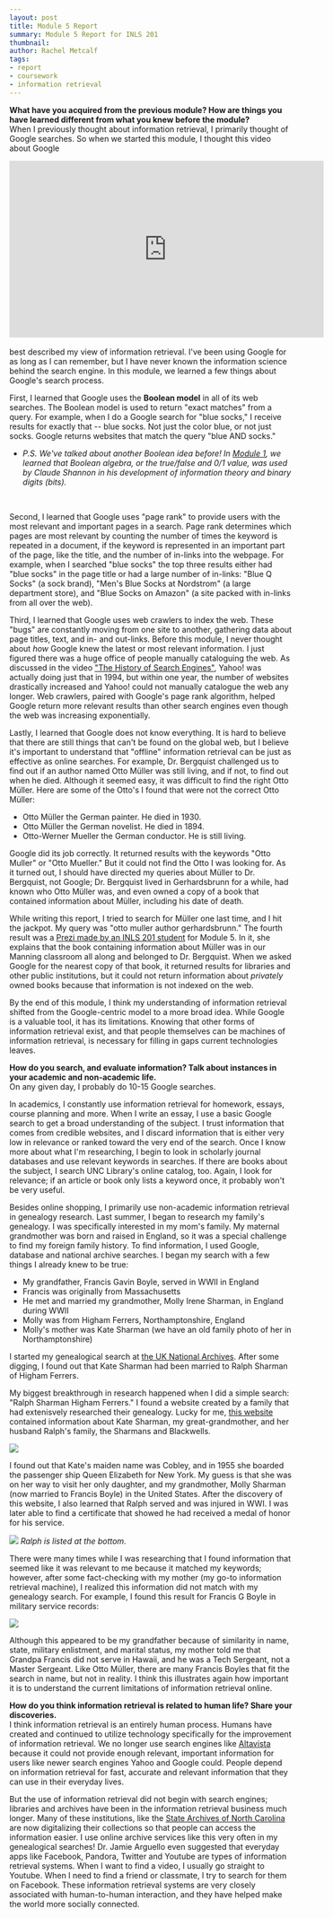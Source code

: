```yaml
---
layout: post
title: Module 5 Report
summary: Module 5 Report for INLS 201
thumbnail: 
author:	Rachel Metcalf
tags:
- report
- coursework
- information retrieval
---
```

<strong>What have you acquired from the previous module? How are things you have learned different from what you knew before the module?</strong><br>
When I previously thought about information retrieval, I primarily thought of Google searches. So when we started this module, I thought this video about Google<br>
<center><iframe width="560" height="315" src="https://www.youtube.com/embed/mTBShTwCnD4" frameborder="0" allowfullscreen>video</iframe></center><br>
best described my view of information retrieval. I've been using Google for as long as I can remember, but I have never known the information science behind the search engine. In this module, we learned a few things about Google's search process.<br>

First, I learned that Google uses the <strong>Boolean model</strong> in all of its web searches. The Boolean model is used to return "exact matches" from a query. For example, when I do a Google search for "blue socks," I receive results for exactly that -- blue socks. Not just the color blue, or not just socks. Google returns websites that match the query "blue AND socks."<br>

* <em>P.S. We've talked about another Boolean idea before! In <a href="http://rcmetcalf.github.io/2015/09/03/module-1-report/">Module 1</a>, we learned that Boolean algebra, or the true/false and 0/1 value, was used by Claude Shannon in his development of information theory and binary digits (bits).</em>
<br>

Second, I learned that Google uses "page rank" to provide users with the most relevant and important pages in a search. Page rank determines which pages are most relevant by counting the number of times the keyword is repeated in a document, if the keyword is represented in an important part of the page, like the title, and the number of in-links into the webpage. For example, when I searched "blue socks" the top three results either had "blue socks" in the page title or had a large number of in-links: "Blue Q Socks" (a sock brand), "Men's Blue Socks at Nordstrom" (a large department store), and "Blue Socks on Amazon" (a site packed with in-links from all over the web).<br>

Third, I learned that Google uses web crawlers to index the web. These "bugs" are constantly moving from one site to another, gathering data about page titles, text, and in- and out-links. Before this module, I never thought about <em>how</em> Google knew the latest or most relevant information. I just figured there was a huge office of people manually cataloguing the web. As discussed in the video <a href="https://youtu.be/VWQ34lEsd0c">"The History of Search Engines"</a>, Yahoo! was actually doing just that in 1994, but within one year, the number of websites drastically increased and Yahoo! could not manually catalogue the web any longer. Web crawlers, paired with Google's page rank algorithm, helped Google return more relevant results than other search engines even though the web was increasing exponentially.<br>

Lastly, I learned that Google does not know everything. It is hard to believe that there are still things that can't be found on the global web, but I believe it's important to understand that "offline" information retrieval can be just as effective as online searches. For example, Dr. Bergquist challenged us to find out if an author named Otto Müller was still living, and if not, to find out when he died. Although it seemed easy, it was difficult to find the right Otto Müller. Here are some of the Otto's I found that were not the correct Otto Müller:<br>

* Otto Müller the German painter. He died in 1930.<br>
* Otto Müller the German novelist. He died in 1894.<br>
* Otto-Werner Mueller the German conductor. He is still living.<br>

Google did its job correctly. It returned results with the keywords "Otto Muller" or "Otto Mueller." But it could not find the Otto I was looking for. As it turned out, I should have directed my queries about Müller to Dr. Bergquist, not Google; Dr. Bergquist lived in Gerhardsbrunn for a while, had known who Otto Müller was, and even owned a copy of a book that contained information about Müller, including his date of death.

While writing this report, I tried to search for Müller one last time, and I hit the jackpot. My query was "otto muller author gerhardsbrunn." The fourth result was a <a href="https://prezi.com/7lqg53fybtch/module-5-report/">Prezi made by an INLS 201 student</a> for Module 5. In it, she explains that the book containing information about Müller was in our Manning classroom all along and belonged to Dr. Bergquist. When we asked Google for the nearest copy of that book, it returned results for libraries and other public institutions, but it could not return information about <em>privately</em> owned books because that information is not indexed on the web.

By the end of this module, I think my understanding of information retrieval shifted from the Google-centric model to a more broad idea. While Google is a valuable tool, it has its limitations. Knowing that other forms of information retrieval exist, and that people themselves can be machines of information retrieval, is necessary for filling in gaps current technologies leaves.

<strong>How do you search, and evaluate information? Talk about instances in your academic and non-academic life.</strong><br>
On any given day, I probably do 10-15 Google searches.<br>

In academics, I constantly use information retrieval for homework, essays, course planning and more. When I write an essay, I use a basic Google search to get a broad understanding of the subject. I trust information that comes from credible websites, and I discard information that is either very low in relevance or ranked toward the very end of the search. Once I know more about what I'm researching, I begin to look in scholarly journal databases and use relevant keywords in searches. If there are books about the subject, I search UNC Library's online catalog, too. Again, I look for relevance; if an article or book only lists a keyword once, it probably won't be very useful.<br>

Besides online shopping, I primarily use non-academic information retrieval in genealogy research. Last summer, I began to research my family's genealogy. I was specifically interested in my mom's family. My maternal grandmother was born and raised in England, so it was a special challenge to find my foreign family history. To find information, I used Google, database and national archive searches. I began my search with a few things I already knew to be true:<br>
* My grandfather, Francis Gavin Boyle, served in WWII in England<br>
* Francis was originally from Massachusetts<br>
* He met and married my grandmother, Molly Irene Sharman, in England during WWII<br>
* Molly was from Higham Ferrers, Northamptonshire, England<br>
* Molly's mother was Kate Sharman (we have an old family photo of her in Northamptonshire)<br>

I started my genealogical search at <a href="http://www.nationalarchives.gov.uk/">the UK National Archives</a>. After some digging, I found out that Kate Sharman had been married to Ralph Sharman of Higham Ferrers.

My biggest breakthrough in research happened when I did a simple search: "Ralph Sharman Higham Ferrers." I found a website created by a family that had extenisvely researched their genealogy. Lucky for me, <a href="http://jones3995.tripod.com/blackwellsullivan/blackwell.html">this website</a> contained information about Kate Sharman, my great-grandmother, and her husband Ralph's family, the Sharmans and Blackwells. 

<img src="https://cloud.githubusercontent.com/assets/13002608/10810953/09fbb508-7ddd-11e5-8c47-115d19d71ca4.png">

I found out that Kate's maiden name was Cobley, and in 1955 she boarded the passenger ship Queen Elizabeth for New York. My guess is that she was on her way to visit her only daughter, and my grandmother, Molly Sharman (now married to Francis Boyle) in the United States. After the discovery of this website, I also learned that Ralph served and was injured in WWI. I was later able to find a certificate that showed he had received a medal of honor for his service.<br>

<img src="https://cloud.githubusercontent.com/assets/13002608/10810830/375f7964-7ddb-11e5-960d-5b114d041451.png">
<em>Ralph is listed at the bottom.</em>

There were many times while I was researching that I found information that seemed like it was relevant to me because it matched my keywords; however, after some fact-checking with my mother (my go-to information retrieval machine), I realized this information did not match with my genealogy search. For example, I found this result for Francis G Boyle in military service records:<br>

<img src="https://cloud.githubusercontent.com/assets/13002608/10810819/05f5390e-7ddb-11e5-8521-9cd02589c9e2.png"><br>

Although this appeared to be my grandfather because of similarity in name, state, military enlistment, and marital status, my mother told me that Grandpa Francis did not serve in Hawaii, and he was a Tech Sergeant, not a Master Sergeant. Like Otto Müller, there are many Francis Boyles that fit the search in name, but not in reality. I think this illustrates again how important it is to understand the current limitations of information retrieval online.<br>

<strong>How do you think information retrieval is related to human life? Share your discoveries.</strong><br>
I think information retrieval is an entirely human process. Humans have created and continued to utilize technology specifically for the improvement of information retrieval. We no longer use search engines like <a href="https://youtu.be/Sr3bWDBWnPE">Altavista</a> because it could not provide enough relevant, important information for users like newer search engines Yahoo and Google could. People depend on information retrieval for fast, accurate and relevant information that they can use in their everyday lives.

But the use of information retrieval did not begin with search engines; libraries and archives have been in the information retrieval business much longer. Many of these institutions, like the <a href="http://archives.ncdcr.gov/">State Archives of North Carolina</a> are now digitalizing their collections so that people can access the information easier. I use online archive services like this very often in my genealogical searches! Dr. Jamie Arguello even suggested that everyday apps like Facebook, Pandora, Twitter and Youtube are types of information retrieval systems. When I want to find a video, I usually go straight to Youtube. When I need to find a friend or classmate, I try to search for them on Facebook. These information retrieval systems are very closely associated with human-to-human interaction, and they have helped make the world more socially connected.

